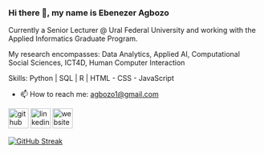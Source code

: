 ### Hi there 👋, my name is Ebenezer Agbozo
Currently a Senior Lecturer @ Ural Federal University and working with the Applied Informatics Graduate Program.

My research encompasses: Data Analytics, Applied AI, Computational Social Sciences, ICT4D, Human Computer Interaction

Skills: Python | SQL | R | HTML - CSS - JavaScript

- 📫 How to reach me: agbozo1@gmail.com 


[<img src='https://cdn.jsdelivr.net/npm/simple-icons@3.0.1/icons/github.svg' alt='github' height='40'>](https://github.com/agbozo1)  [<img src='https://cdn.jsdelivr.net/npm/simple-icons@3.0.1/icons/linkedin.svg' alt='linkedin' height='40'>](https://www.linkedin.com/in/ebenagbozo/)  [<img src='https://cdn.jsdelivr.net/npm/simple-icons@3.0.1/icons/icloud.svg' alt='website' height='40'>](https://urfu.ru/ru/about/personal-pages/Personal/person/eagbozo/)  

[![GitHub Streak](https://streak-stats.demolab.com?user=agbozo1)](https://git.io/streak-stats)
